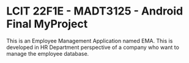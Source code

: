 # LCIT 22F1E - MADT3125 - Android Final MyProject

This is an Employee Management Application named EMA. This is developed in HR Department perspective of a company who want 
to manage the employee database.
